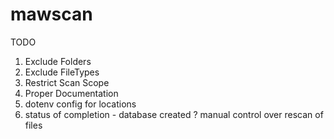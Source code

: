 # mawscan

TODO
1. Exclude Folders
2. Exclude FileTypes
3. Restrict Scan Scope
4. Proper Documentation
5. dotenv config for locations
6. status of completion - database created ? manual control over rescan of files
